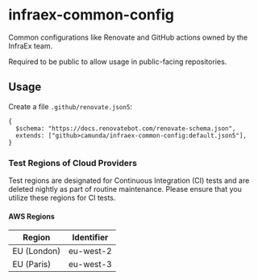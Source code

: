 # infraex-common-config

Common configurations like Renovate and GitHub actions owned by the InfraEx team.

Required to be public to allow usage in public-facing repositories.

## Usage

Create a file `.github/renovate.json5`:

```json5
{
  $schema: "https://docs.renovatebot.com/renovate-schema.json",
  extends: ["github>camunda/infraex-common-config:default.json5"],
}
```

### Test Regions of Cloud Providers

Test regions are designated for Continuous Integration (CI) tests and are deleted nightly as part of routine maintenance. Please ensure that you utilize these regions for CI tests.

#### AWS Regions

| Region     | Identifier |
|------------|------------|
| EU (London)| eu-west-2  |
| EU (Paris) | eu-west-3  |
